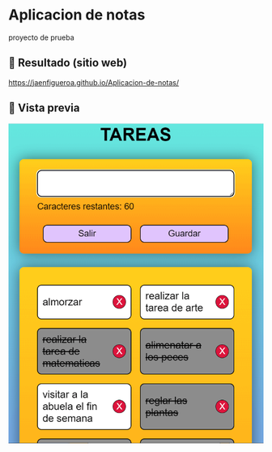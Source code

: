 # Aplicacion de notas

proyecto de prueba

## 🔗 Resultado (sitio web)

https://jaenfigueroa.github.io/Aplicacion-de-notas/

## 🔗 Vista previa

![App Screenshot](./assets/captura.png)
